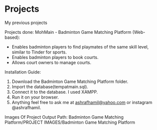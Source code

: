 # Projects
My previous projects

Projects done:
MohMain - Badminton Game Matching Platform (Web-based):
- Enables badminton players to find playmates of the same skill level, similar to Tinder for sports.
- Enables badminton players to book courts.
- Allows court owners to manage courts.

Installation Guide:
1. Download the Badminton Game Matching Platform folder.
2. Import the database(tempatmain.sql).
3. Connect it to the database. I used XAMPP.
4. Run it on your browser.
5. Anything feel free to ask me at ashrafhamil@yahoo.com or instagram @ashrafhamil. 

Images Of Project Output Path:
Badminton Game Matching Platform/PROJECT IMAGES/Badminton Game Matching Platform
